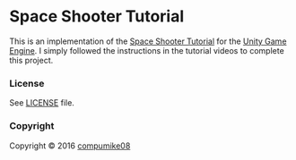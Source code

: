 # Space Shooter Tutorial

This is an implementation of the [Space Shooter Tutorial](https://unity3d.com/learn/tutorials/projects/space-shooter-tutorial) for the [Unity Game Engine](https://unity3d.com/). I simply followed the instructions in the tutorial videos to complete this project.

### License
See [LICENSE](./LICENSE) file.

### Copyright
Copyright &copy; 2016 [compumike08](https://github.com/compumike08)
